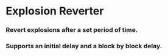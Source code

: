 # Explosion Reverter
### Revert explosions after a set period of time.
### Supports an initial delay and a block by block delay.
